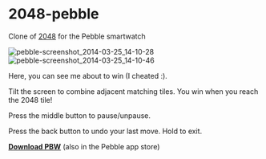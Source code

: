 2048-pebble
===========

Clone of [2048](https://github.com/gabrielecirulli/2048) for the Pebble smartwatch

![pebble-screenshot_2014-03-25_14-10-28](https://f.cloud.github.com/assets/667720/2515968/ded41488-b448-11e3-9fff-08cd10e7733e.png)
![pebble-screenshot_2014-03-25_14-10-46](https://f.cloud.github.com/assets/667720/2515971/e2befeb4-b448-11e3-8c20-e019600237dc.png)



Here, you can see me about to win (I cheated :).

Tilt the screen to combine adjacent matching tiles. You win when you reach the 2048 tile!

Press the middle button to pause/unpause.

Press the back button to undo your last move. Hold to exit.

[**Download PBW**](http://www.speedyshare.com/aMY9G/download/2048-pebble.pbw) (also in the Pebble app store)
